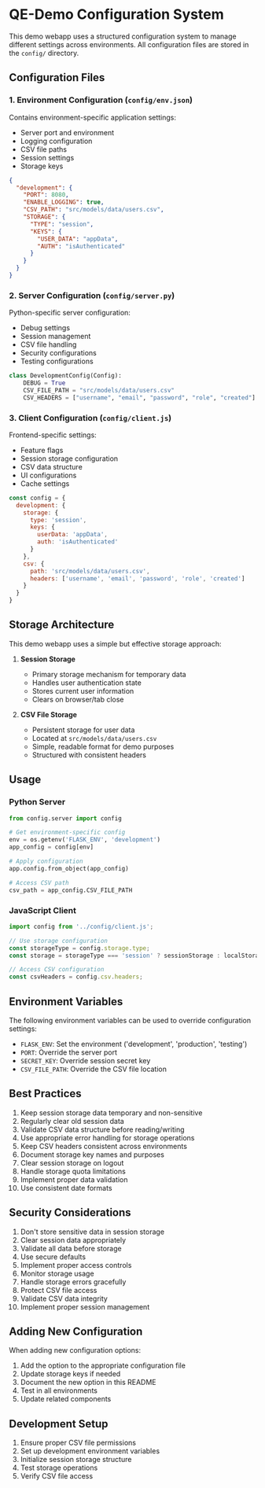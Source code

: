 # QE-Demo Configuration System

This demo webapp uses a structured configuration system to manage different settings across environments. All configuration files are stored in the `config/` directory.

## Configuration Files

### 1. Environment Configuration (`config/env.json`)
Contains environment-specific application settings:
- Server port and environment
- Logging configuration
- CSV file paths
- Session settings
- Storage keys

```json
{
  "development": {
    "PORT": 8080,
    "ENABLE_LOGGING": true,
    "CSV_PATH": "src/models/data/users.csv",
    "STORAGE": {
      "TYPE": "session",
      "KEYS": {
        "USER_DATA": "appData",
        "AUTH": "isAuthenticated"
      }
    }
  }
}
```

### 2. Server Configuration (`config/server.py`)
Python-specific server configuration:
- Debug settings
- Session management
- CSV file handling
- Security configurations
- Testing configurations

```python
class DevelopmentConfig(Config):
    DEBUG = True
    CSV_FILE_PATH = "src/models/data/users.csv"
    CSV_HEADERS = ["username", "email", "password", "role", "created"]
```

### 3. Client Configuration (`config/client.js`)
Frontend-specific settings:
- Feature flags
- Session storage configuration
- CSV data structure
- UI configurations
- Cache settings

```javascript
const config = {
  development: {
    storage: {
      type: 'session',
      keys: {
        userData: 'appData',
        auth: 'isAuthenticated'
      }
    },
    csv: {
      path: 'src/models/data/users.csv',
      headers: ['username', 'email', 'password', 'role', 'created']
    }
  }
}
```

## Storage Architecture

This demo webapp uses a simple but effective storage approach:

1. **Session Storage**
   - Primary storage mechanism for temporary data
   - Handles user authentication state
   - Stores current user information
   - Clears on browser/tab close

2. **CSV File Storage**
   - Persistent storage for user data
   - Located at `src/models/data/users.csv`
   - Simple, readable format for demo purposes
   - Structured with consistent headers

## Usage

### Python Server
```python
from config.server import config

# Get environment-specific config
env = os.getenv('FLASK_ENV', 'development')
app_config = config[env]

# Apply configuration
app.config.from_object(app_config)

# Access CSV path
csv_path = app_config.CSV_FILE_PATH
```

### JavaScript Client
```javascript
import config from '../config/client.js';

// Use storage configuration
const storageType = config.storage.type;
const storage = storageType === 'session' ? sessionStorage : localStorage;

// Access CSV configuration
const csvHeaders = config.csv.headers;
```

## Environment Variables

The following environment variables can be used to override configuration settings:

- `FLASK_ENV`: Set the environment ('development', 'production', 'testing')
- `PORT`: Override the server port
- `SECRET_KEY`: Override session secret key
- `CSV_FILE_PATH`: Override the CSV file location

## Best Practices

1. Keep session storage data temporary and non-sensitive
2. Regularly clear old session data
3. Validate CSV data structure before reading/writing
4. Use appropriate error handling for storage operations
5. Keep CSV headers consistent across environments
6. Document storage key names and purposes
7. Clear session storage on logout
8. Handle storage quota limitations
9. Implement proper data validation
10. Use consistent date formats

## Security Considerations

1. Don't store sensitive data in session storage
2. Clear session data appropriately
3. Validate all data before storage
4. Use secure defaults
5. Implement proper access controls
6. Monitor storage usage
7. Handle storage errors gracefully
8. Protect CSV file access
9. Validate CSV data integrity
10. Implement proper session management

## Adding New Configuration

When adding new configuration options:

1. Add the option to the appropriate configuration file
2. Update storage keys if needed
3. Document the new option in this README
4. Test in all environments
5. Update related components

## Development Setup

1. Ensure proper CSV file permissions
2. Set up development environment variables
3. Initialize session storage structure
4. Test storage operations
5. Verify CSV file access
